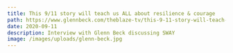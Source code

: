 ```yaml
---
title: This 9/11 story will teach us ALL about resilience & courage
path: https://www.glennbeck.com/theblaze-tv/this-9-11-story-will-teach-us-all-about-resilience-courage
date: 2020-09-11
description: Interview with Glenn Beck discussing SWAY
image: /images/uploads/glenn-beck.jpg
---
```


